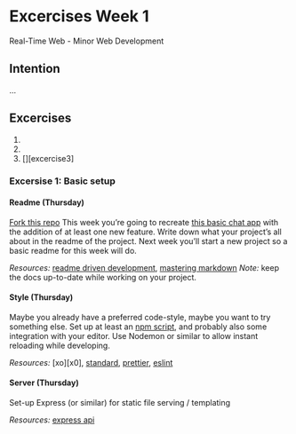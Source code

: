 # Excercises Week 1
Real-Time Web - Minor Web Development 

## Intention

...


## Excercises
1. [][excercise1]
2. [][excercise2]
3. [][excercise3]

### Excersise 1: Basic setup

#### Readme (Thursday)
[Fork this repo][repo]
This week you’re going to recreate [this basic chat app][socket.io] with the addition of at least one new feature. Write down what your project’s all about in the readme of the project. Next week you’ll start a new project so a basic readme for this week will do.

*Resources:* [readme driven development][rdd], [mastering markdown][markdown]
*Note:* keep the docs up-to-date while working on your project.

#### Style (Thursday) 
Maybe you already have a preferred code-style, maybe you want to try something else.
Set up at least an [npm script][npm], and probably also some integration with your editor. Use Nodemon or similar to allow instant reloading while developing.

*Resources:* [xo][x0], [standard][standard], [prettier][prettier], [eslint][eslint]

#### Server (Thursday)
Set-up Express (or similar) for static file serving / templating

*Resources:* [express api][express api]






[excercise1]:https://github.com/cmda-minor-web/real-time-web-1819/blob/master/week-1.md#excersise-1-basic-setup 
[excercise2]: 
[excercise3]:
[repo]:https://github.com/cmda-minor-web/real-time-web-1819
[socket.io]:https://socket.io/demos/chat/
[npm]:https://docs.npmjs.com/cli/run-script
[rdd]:http://tom.preston-werner.com/2010/08/23/readme-driven-development.html
[markdown]:https://guides.github.com/features/mastering-markdown/
[xo]:https://github.com/xojs/xo
[standard]:https://github.com/standard/standard
[prettier]:https://github.com/prettier/prettier
[eslint]:https://github.com/eslint/eslint
[express api]:https://expressjs.com/en/4x/api.html

